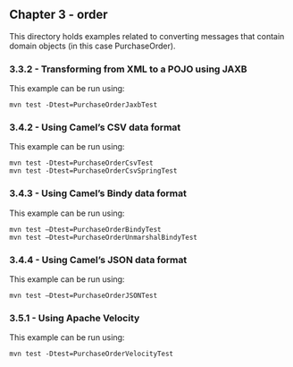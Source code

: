 Chapter 3 - order
----------------

This directory holds examples related to converting messages that contain domain objects (in this case PurchaseOrder).

### 3.3.2 - Transforming from XML to a POJO using JAXB

This example can be run using:

    mvn test -Dtest=PurchaseOrderJaxbTest

### 3.4.2 - Using Camel’s CSV data format

This example can be run using:

    mvn test -Dtest=PurchaseOrderCsvTest
    mvn test -Dtest=PurchaseOrderCsvSpringTest

### 3.4.3 - Using Camel’s Bindy data format
 
 This example can be run using:
 
    mvn test –Dtest=PurchaseOrderBindyTest
    mvn test –Dtest=PurchaseOrderUnmarshalBindyTest
    
### 3.4.4 - Using Camel’s JSON data format
 
 This example can be run using:
 
    mvn test –Dtest=PurchaseOrderJSONTest
    
### 3.5.1 - Using Apache Velocity
 
 This example can be run using:
 
    mvn test -Dtest=PurchaseOrderVelocityTest        
